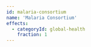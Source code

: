 ```yaml
---
id: malaria-consortium
name: 'Malaria Consortium'
effects:
  - categoryId: global-health
    fraction: 1
---
```

